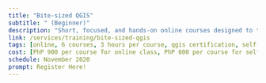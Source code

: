 ```yaml
---
title: "Bite-sized QGIS"
subtitle: " (Beginner)"
description: "Short, focused, and hands-on online courses designed to teach QGIS in bite-sized proportions."
link: /services/training/bite-sized-qgis
tags: [online, 6 courses, 3 hours per course, qgis certification, self-paced option, bundle-pricing, free workbook, free videos, free email support]
cost: [PhP 900 per course for online class, PhP 600 per course for self-paced]
schedule: November 2020
prompt: Register Here!
---
```


